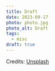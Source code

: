 ```yaml
---
title: Draft
date: 2023-09-17
photo: photo.jpg
photo_alt: Draft
tags:
  - misc
draft: true
---
```


Credits: [Unsplash](https://unsplash.com/fr/photos/carlino-coperto-con-una-coperta-sul-copriletto-2Ts5HnA67k8)
